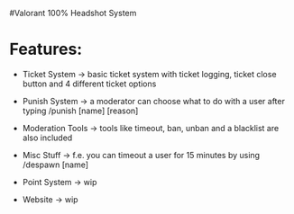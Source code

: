 #Valorant 100% Headshot System

<h1>Features:</h1>

- Ticket System -> basic ticket system with ticket logging, ticket close button and 4 different ticket options

- Punish System -> a moderator can choose what to do with a user after typing /punish [name] [reason]

- Moderation Tools -> tools like timeout, ban, unban and a blacklist are also included

- Misc Stuff -> f.e. you can timeout a user for 15 minutes by using /despawn [name]

- Point System -> wip

- Website -> wip
